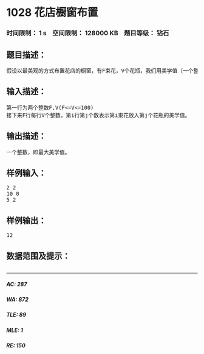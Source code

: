 # 1028 花店橱窗布置   
### 时间限制： 1 s&nbsp;&nbsp;&nbsp;&nbsp;空间限制： 128000 KB&nbsp;&nbsp;&nbsp;&nbsp;题目等级： 钻石  
## 题目描述：  

<pre>
假设以最美观的方式布置花店的橱窗，有F束花，V个花瓶，我们用美学值（一个整数）表示每束花放入每个花瓶所产生的美学效果。为了取得最佳的美学效果，必须使花的摆放取得最大的美学值。
</pre>
  
  
## 输入描述：  

<pre>
第一行为两个整数F,V(F<=V<=100)
接下来F行每行V个整数，第i行第j个数表示第i束花放入第j个花瓶的美学值。
</pre>
  
  
## 输出描述：  

<pre>
一个整数，即最大美学值。
</pre>
  
  
## 样例输入：  

<pre>
2 2
10 0
5 2
</pre>
  
  
## 样例输出：  

<pre>
12
</pre>
  
  
## 数据范围及提示：  

<pre>
</pre>
  
  
***  

##### AC: 287  
##### WA: 872  
##### TLE: 89  
##### MLE: 1  
##### RE: 150  
